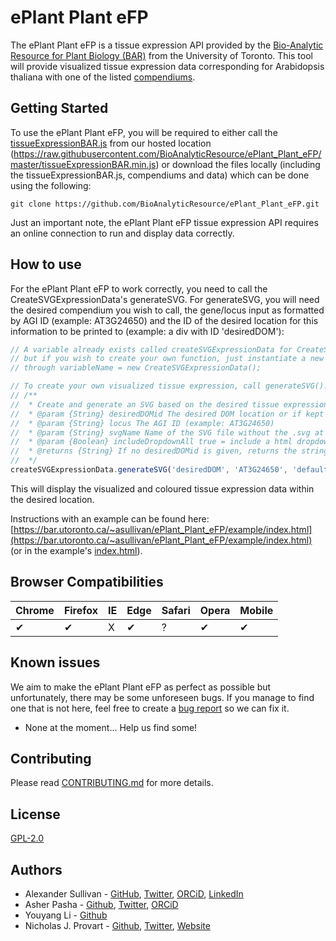 # ePlant Plant eFP

The ePlant Plant eFP is a tissue expression API provided by the [Bio-Analytic Resource for Plant Biology (BAR)](https://bar.utoronto.ca/) from the University of Toronto. This tool will provide visualized tissue expression data corresponding for Arabidopsis thaliana with one of the listed [compendiums](./compendiums).

## Getting Started

To use the ePlant Plant eFP, you will be required to either call the [tissueExpressionBAR.js](tissueExpressionBAR.js) from our hosted location (https://raw.githubusercontent.com/BioAnalyticResource/ePlant_Plant_eFP/master/tissueExpressionBAR.min.js) or download the files locally (including the tissueExpressionBAR.js, compendiums and data) which can be done using the following: 

```git clone https://github.com/BioAnalyticResource/ePlant_Plant_eFP.git```

Just an important note, the ePlant Plant eFP tissue expression API requires an online connection to run and display data correctly.

## How to use

For the ePlant Plant eFP to work correctly, you need to call the CreateSVGExpressionData's generateSVG. For generateSVG, you will need the desired compendium you wish to call, the gene/locus input as formatted by AGI ID (example: AT3G24650) and the ID of the desired location for this information to be printed to (example: a div with ID 'desiredDOM'):

```javascript
// A variable already exists called createSVGExpressionData for CreateSVGExpressionData 
// but if you wish to create your own function, just instantiate a new one 
// through variableName = new CreateSVGExpressionData();

// To create your own visualized tissue expression, call generateSVG(). Documentation below:
// /**
//  * Create and generate an SVG based on the desired tissue expression locus
//  * @param {String} desiredDOMid The desired DOM location or if kept empty, returns the string version of the output
//  * @param {String} locus The AGI ID (example: AT3G24650) 
//  * @param {String} svgName Name of the SVG file without the .svg at the end. Default is set to "default", when left this value, the highest expression value (if any) is chosen and if not, then Abiotic Stress is. 
//  * @param {Boolean} includeDropdownAll true = include a html dropdown/select of all available SVGs/samples, false = don't
//  * @returns {String} If no desiredDOMid is given, returns the string version of the output instead
//  */
createSVGExpressionData.generateSVG('desiredDOM', 'AT3G24650', 'default');
```

This will display the visualized and coloured tissue expression data within the desired location. 

Instructions with an example can be found here: [https://bar.utoronto.ca/~asullivan/ePlant_Plant_eFP/example/index.html](https://bar.utoronto.ca/~asullivan/ePlant_Plant_eFP/example/index.html) (or in the example's [index.html](./example/index.html)).

## Browser Compatibilities 

Chrome | Firefox | IE | Edge | Safari | Opera | Mobile
--- | --- | --- | --- | --- | --- | --- |
✔ |  ✔ | X |  ✔ | ? |  ✔ | ✔ | 

## Known issues

We aim to make the ePlant Plant eFP as perfect as possible but unfortunately, there may be some unforeseen bugs. If you manage to find one that is not here, feel free to create a [bug report](https://github.com/BioAnalyticResource/ePlant_Plant_eFP/issues/new/choose) so we can fix it.
* None at the moment... Help us find some!

## Contributing

Please read [CONTRIBUTING.md](CONTRIBUTING.md) for more details.

## License

[GPL-2.0](LICENSE)

## Authors

* Alexander Sullivan - [GitHub](https://github.com/ASully), [Twitter](https://twitter.com/alexjsully), [ORCiD](https://orcid.org/0000-0002-4463-4473), [LinkedIn](https://www.linkedin.com/in/alexanderjsullivan/)
* Asher Pasha - [Github](https://github.com/asherpasha), [Twitter](https://twitter.com/AsherPasha), [ORCiD](https://orcid.org/0000-0002-9315-0520)
* Youyang Li - [Github](https://github.com/lyy321) 
* Nicholas J. Provart - [Github](https://github.com/BioAnalyticResource), [Twitter](https://twitter.com/BAR_PlantBio), [Website](https://bar.utoronto.ca)
